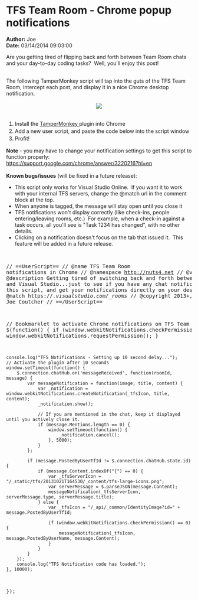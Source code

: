# TFS Team Room - Chrome popup notifications

**Author:** Joe
<br/>**Date:** 03/14/2014 09:03:00

Are you getting tired of flipping back and forth between Team Room chats and your day-to-day coding tasks?&nbsp; Well, you'll enjoy this post!  <div>   <br></div>  <div>The following TamperMonkey script will tap into the guts of the TFS Team Room, intercept each post, and display it in a nice Chrome desktop notification.</div>  <div>   <br></div>  <div style="text-align: center"><img style="float: none; line-height: 1.4285" src="/FILES%2f2014%2f03%2fawesomeness.jpg.axdx"></div>  <div style="text-align: center">   <br></div>  <div style="text-align: left">   <ol>     <li><span style="line-height: 1.4285">Install the <a href="https://chrome.google.com/webstore/detail/tampermonkey/dhdgffkkebhmkfjojejmpbldmpobfkfo?hl=en">TamperMonkey </a>plugin into Chrome</span></li>      <li><span style="line-height: 1.4285">Add a new user script, and paste the code below into the script window</span></li>      <li><span style="line-height: 1.4285">Profit!</span></li>   </ol>    <div><b>Note</b> - you may have to change your notification settings to get this script to function properly:</div>    <div><a href="https://support.google.com/chrome/answer/3220216?hl=en">https://support.google.com/chrome/answer/3220216?hl=en</a></div>    <div>     <br></div>    <div><b>Known bugs/issues</b> (will be fixed in a future release):</div>    <div>     <ul>       <li>This script only works for Visual Studio Online.&nbsp; If you want it to work with your internal TFS servers, change the @match url in the comment block at the top.</li>        <li>When anyone is tagged, the message will stay open until you close it</li>        <li>TFS notifications won't display correctly (like check-ins, people entering/leaving rooms, etc.)&nbsp; For example, when a check-in against a task occurs, all you'll see is "Task 1234 has changed", with no other details.</li>        <li>Clicking on a notification doesn't focus on the tab that issued it.&nbsp; This feature will be added in a future release.</li>     </ul>   </div> </div>  <div style="text-align: center">   <br></div>  <div>   <pre class="brush: js;">// ==UserScript==
// @name       TFS Team Room notifications in Chrome
// @namespace  http://nuts4.net
// @version    0.51
// @description Getting tired of switching back and forth between a browser and Visual Studio...just to see if you have any chat notifications?  Use this script, and get your notifications directly on your desktop!
// @match      https://*.visualstudio.com/_rooms*
// @copyright  2013+, Joe Coutcher
// ==/UserScript==
 
// Bookmarklet to activate Chrome notifications on TFS Team Room Chat
$(function() {
    if (window.webkitNotifications.checkPermission() != 0) {
        window.webkitNotifications.requestPermission();
    }
    
    console.log("TFS Notifications - Setting up 10 second delay...");
    // Activate the plugin after 10 seconds
    window.setTimeout(function() {
        $.connection.chatHub.on('messageReceived', function(roomId, message) {
            var messageNotification = function(image, title, content) {
                var _notification = window.webkitNotifications.createNotification(_tfsIcon, title, content);
                _notification.show();
                
                // If you are mentioned in the chat, keep it displayed until you actively close it.
                if (message.Mentions.length == 0) {
                    window.setTimeout(function() {
                        _notification.cancel();
                    }, 5000);
                }
            };
            
            if (message.PostedByUserTfId != $.connection.chatHub.state.id) {
                if (message.Content.indexOf("{") == 0) {
                    var _tfsServerIcon = "/_static/tfs/20131021T164530/_content/tfs-large-icons.png";
                    var serverMessage = $.parseJSON(message.Content);
                    messageNotification(_tfsServerIcon, serverMessage.type, serverMessage.title);
                } else {
                    var _tfsIcon = "/_api/_common/IdentityImage?id=" + message.PostedByUserTfId;
                    
                    if (window.webkitNotifications.checkPermission() == 0) {
                        messageNotification(_tfsIcon, message.PostedByUserName, message.Content);
                    }
                }
            }
        });
        console.log("TFS Notification code has loaded.");
    }, 10000);
});</pre>
</div>
